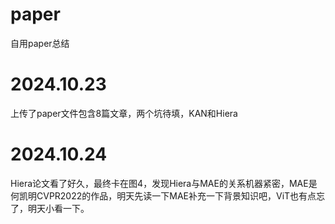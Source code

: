 # paper
自用paper总结
# 2024.10.23
上传了paper文件包含8篇文章，两个坑待填，KAN和Hiera
# 2024.10.24
Hiera论文看了好久，最终卡在图4，发现Hiera与MAE的关系机器紧密，MAE是何凯明CVPR2022的作品，明天先读一下MAE补充一下背景知识吧，ViT也有点忘了，明天小看一下。
